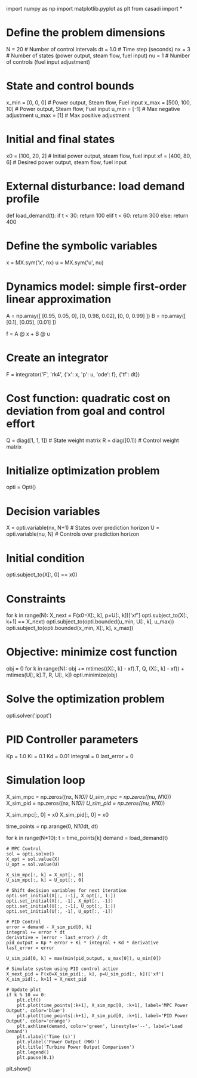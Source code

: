 import numpy as np
import matplotlib.pyplot as plt
from casadi import *

# Define the problem dimensions
N = 20  # Number of control intervals
dt = 1.0  # Time step (seconds)
nx = 3  # Number of states (power output, steam flow, fuel input)
nu = 1  # Number of controls (fuel input adjustment)

# State and control bounds
x_min = [0, 0, 0]  # Power output, Steam flow, Fuel input
x_max = [500, 100, 10]  # Power output, Steam flow, Fuel input
u_min = [-1]  # Max negative adjustment
u_max = [1]  # Max positive adjustment

# Initial and final states
x0 = [100, 20, 2]  # Initial power output, steam flow, fuel input
xf = [400, 80, 6]  # Desired power output, steam flow, fuel input

# External disturbance: load demand profile
def load_demand(t):
    if t < 30:
        return 100
    elif t < 60:
        return 300
    else:
        return 400

# Define the symbolic variables
x = MX.sym('x', nx)
u = MX.sym('u', nu)

# Dynamics model: simple first-order linear approximation
A = np.array([
    [0.95, 0.05, 0],
    [0, 0.98, 0.02],
    [0, 0, 0.99]
])
B = np.array([
    [0.1],
    [0.05],
    [0.01]
])

f = A @ x + B @ u

# Create an integrator
F = integrator('F', 'rk4', {'x': x, 'p': u, 'ode': f}, {'tf': dt})

# Cost function: quadratic cost on deviation from goal and control effort
Q = diag([1, 1, 1])  # State weight matrix
R = diag([0.1])  # Control weight matrix

# Initialize optimization problem
opti = Opti()

# Decision variables
X = opti.variable(nx, N+1)  # States over prediction horizon
U = opti.variable(nu, N)    # Controls over prediction horizon

# Initial condition
opti.subject_to(X[:, 0] == x0)

# Constraints
for k in range(N):
    X_next = F(x0=X[:, k], p=U[:, k])['xf']
    opti.subject_to(X[:, k+1] == X_next)
    opti.subject_to(opti.bounded(u_min, U[:, k], u_max))
    opti.subject_to(opti.bounded(x_min, X[:, k], x_max))

# Objective: minimize cost function
obj = 0
for k in range(N):
    obj += mtimes((X[:, k] - xf).T, Q, (X[:, k] - xf)) + \
           mtimes(U[:, k].T, R, U[:, k])
opti.minimize(obj)

# Solve the optimization problem
opti.solver('ipopt')

# PID Controller parameters
Kp = 1.0
Ki = 0.1
Kd = 0.01
integral = 0
last_error = 0

# Simulation loop
X_sim_mpc = np.zeros((nx, N*10))
U_sim_mpc = np.zeros((nu, N*10))
X_sim_pid = np.zeros((nx, N*10))
U_sim_pid = np.zeros((nu, N*10))

X_sim_mpc[:, 0] = x0
X_sim_pid[:, 0] = x0

time_points = np.arange(0, N*10*dt, dt)

for k in range(N*10):
    t = time_points[k]
    demand = load_demand(t)
    
    # MPC Control
    sol = opti.solve()
    X_opt = sol.value(X)
    U_opt = sol.value(U)
    
    X_sim_mpc[:, k] = X_opt[:, 0]
    U_sim_mpc[:, k] = U_opt[:, 0]
    
    # Shift decision variables for next iteration
    opti.set_initial(X[:, :-1], X_opt[:, 1:])
    opti.set_initial(X[:, -1], X_opt[:, -1])
    opti.set_initial(U[:, :-1], U_opt[:, 1:])
    opti.set_initial(U[:, -1], U_opt[:, -1])
    
    # PID Control
    error = demand - X_sim_pid[0, k]
    integral += error * dt
    derivative = (error - last_error) / dt
    pid_output = Kp * error + Ki * integral + Kd * derivative
    last_error = error
    
    U_sim_pid[0, k] = max(min(pid_output, u_max[0]), u_min[0])
    
    # Simulate system using PID control action
    X_next_pid = F(x0=X_sim_pid[:, k], p=U_sim_pid[:, k])['xf']
    X_sim_pid[:, k+1] = X_next_pid
    
    # Update plot
    if k % 10 == 0:
        plt.clf()
        plt.plot(time_points[:k+1], X_sim_mpc[0, :k+1], label='MPC Power Output', color='blue')
        plt.plot(time_points[:k+1], X_sim_pid[0, :k+1], label='PID Power Output', color='orange')
        plt.axhline(demand, color='green', linestyle='--', label='Load Demand')
        plt.xlabel('Time (s)')
        plt.ylabel('Power Output (MW)')
        plt.title('Turbine Power Output Comparison')
        plt.legend()
        plt.pause(0.1)

plt.show()



